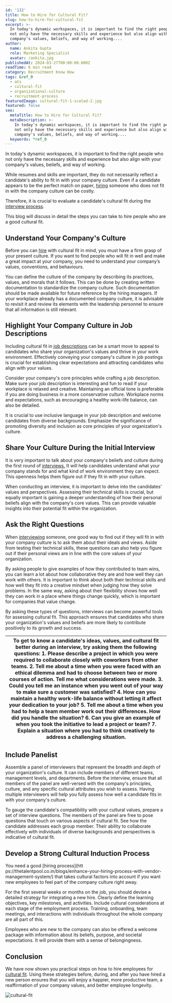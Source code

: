 ```yaml
---
id: '132'
title: How to Hire for Cultural Fit?
slug: how-to-hire-for-cultural-fit
excerpt: >-
  In today's dynamic workspaces, it is important to find the right people who
  not only have the necessary skills and experience but also align with your
  company's values, beliefs, and way of working....
author:
  name: Ankita Gupta
  role: Marketing Specialist
  avatar: /ankita.jpg
publishedAt: 2024-03-27T00:00:00.000Z
readTime: 6 min read
category: Recruitment Know How
tags: &ref_0
  - ats
  - cultural-fit
  - organizational-culture
  - recruitment-process
featuredImage: cultural-fit-1-scaled-2.jpg
featured: false
seo:
  metaTitle: How to Hire for Cultural Fit?
  metaDescription: >-
    In today's dynamic workspaces, it is important to find the right people who
    not only have the necessary skills and experience but also align with your
    company's values, beliefs, and way of working....
  keywords: *ref_0
---
```


In today's dynamic workspaces, it is important to find the right people who not only have the necessary skills and experience but also align with your company's values, beliefs, and way of working.

While resumes and skills are important, they do not necessarily reflect a candidate's ability to fit in with your company culture. Even if a candidate appears to be the perfect match on paper, [hiring](https://www.thetalentpool.ai/blogs/why-hiring-early-talent-key-any-recruitment-strategy/) someone who does not fit in with the company culture can be costly.

Therefore, it is crucial to evaluate a candidate's cultural fit during the [interview process](https://www.thetalentpool.ai/blogs/pros-and-cons-one-way-video-interview-process/).

This blog will discuss in detail the steps you can take to hire people who are a good cultural fit.

## **Understand Your Company's Culture**

Before you can [hire](https://www.thetalentpool.ai/blogs/how-to-hire-freelancers-a-guide-for-recruiters/) with cultural fit in mind, you must have a firm grasp of your present culture. If you want to find people who will fit in well and make a great impact at your company, you need to understand your company’s values, conventions, and behaviours.

You can define the culture of the company by describing its practices, values, and morals that it follows. This can be done by creating written documentation to standardize the company culture. Such documentation should be made available for future reference by the hiring managers. If your workplace already has a documented company culture, it is advisable to revisit it and review its elements with the leadership personnel to ensure that all information is still relevant.

## **Highlight Your Company Culture in Job Descriptions**

Including cultural fit in [job descriptions](https://www.thetalentpool.ai/blogs/how-to-write-inclusive-job-descriptions/) can be a smart move to appeal to candidates who share your organization's values and thrive in your work environment. Effectively conveying your company's culture in job postings is crucial for establishing clear expectations and attracting candidates who align with your values.

Consider your company's core principles while crafting a job description. Make sure your job description is interesting and fun to read if your workplace is relaxed and creative. Maintaining an official tone is preferable if you are doing business in a more conservative culture. Workplace norms and expectations, such as encouraging a healthy work-life balance, can also be detailed.

It is crucial to use inclusive language in your job description and welcome candidates from diverse backgrounds. Emphasize the significance of promoting diversity and inclusion as core principles of your organization's culture.

## **Share Your Culture During the Initial Interview**

It is very important to talk about your company's beliefs and culture during the first round of [interviews.](https://www.thetalentpool.ai/blogs/a-guide-to-candidate-rejection-after-interview/) It will help candidates understand what your company stands for and what kind of work environment they can expect. This openness helps them figure out if they fit in with your culture.

When conducting an interview, it is important to delve into the candidates' values and perspectives. Assessing their technical skills is crucial, but equally important is gaining a deeper understanding of how their personal beliefs align with the company's core values. This can provide valuable insights into their potential fit within the organization.

## **Ask the Right Questions**

When [interviewing](https://www.thetalentpool.ai/blogs/8-tips-for-hiring-managers-to-interview-candidates/) someone, one good way to find out if they will fit in with your company culture is to ask them about their ideals and views. Aside from testing their technical skills, these questions can also help you figure out if their personal views are in line with the core values of your organization.

By asking people to give examples of how they contributed to team wins, you can learn a lot about how collaborative they are and how well they can work with others. It is important to think about both their technical skills and how well they fit into a creative mindset when judging how they solve problems. In the same way, asking about their flexibility shows how well they can work in a place where things change quickly, which is important for companies that value change.

By asking these types of questions, interviews can become powerful tools for assessing cultural fit. This approach ensures that candidates who share your organization's values and beliefs are more likely to contribute positively to its growth and success.

| To get to know a candidate's ideas, values, and cultural fit better during an interview, try asking them the following questions:      1\. Please describe a project in which you were required to collaborate closely with coworkers from other teams.   2\. Tell me about a time when you were faced with an ethical dilemma and had to choose between two or more courses of action. Tell me what considerations were made.   3\. Could you tell me an instance when you went out of your way to make sure a customer was satisfied?   4\. How can you maintain a healthy work-life balance without letting it affect your dedication to your job?   5\. Tell me about a time when you had to help a team member work out their differences. How did you handle the situation?   6\. Can you give an example of when you took the initiative to lead a project or team?   7\. Explain a situation where you had to think creatively to address a challenging situation. |
| --- |

## **Include Panelist**

Assemble a panel of interviewers that represent the breadth and depth of your organization's culture. It can include members of different teams, management levels, and departments. Before the interview, ensure that all members of the panel are well-versed with the company's principles, culture, and any specific cultural attributes you wish to assess. Having multiple interviewers will help you fully assess how well a candidate fits in with your company's culture. 

To gauge the candidate's compatibility with your cultural values, prepare a set of interview questions. The members of the panel are free to pose questions that touch on various aspects of cultural fit. See how the candidate addresses each group member. Their ability to collaborate effectively with individuals of diverse backgrounds and perspectives is indicative of cultural fit.

## **Develop a Strong Cultural Induction Process**

You need a good [hiring process](htt
ps://thetalentpool.co.in/blogs/enhance-your-hiring-process-with-vendor-management-system/) that takes cultural factors into account if you want new employees to feel part of the company culture right away.

For the first several weeks or months on the job, you should devise a detailed strategy for integrating a new hire. Clearly define the learning objectives, key milestones, and activities. Include cultural considerations at each stage of the employment process. Training, onboarding, team meetings, and interactions with individuals throughout the whole company are all part of this.

Employees who are new to the company can also be offered a welcome package with information about its beliefs, purpose, and societal expectations. It will provide them with a sense of belongingness.  

## **Conclusion**

We have now shown you practical steps on how to hire employees for [cultural fit](https://www.thetalentpool.ai/blogs/cultural-fit-definition-importance-and-examples/). Using these strategies before, during, and after you have hired a new person ensures that you will enjoy a happier, more productive team, a reaffirmation of your company values, and better employee longevity.

![cultural-fit](images/cultural-fit-1-1024x539.jpg)
